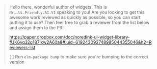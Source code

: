 > Hello there, wonderful author of widgets!
> This is `Nri.Ui.Friendly.AI.V1` speaking to you!
> Are you looking to get this awesome work reviewed as quickly as possible, so you can start putting it to use?
> Then feel free to grab a reviewer from the list below and assign them to the PR!
>
> https://paper.dropbox.com/doc/noredink-ui-widget-library-fUK6yq32g187lxw2A60a8#:uid=619243092748985044355046&h2=Reviewers-list
>
> [ ] Run `elm-package bump` to make sure you're bumping to the correct version
